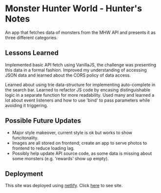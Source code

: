 # Monster Hunter World - Hunter's Notes

An app that fetches data of monsters from the MHW API and presents it as three different categories.

## Lessons Learned

Implemented basic API fetch using VanillaJS, the challenge was presenting this data in a formal fashion. Improved my understanding of accessing JSON data and learned about the CORS policy of data access.

Learned about using trie data-structure for implementing auto-complete in the search bar. Learned to refactor JS code by encasing distinguishable logic in a separate function for more readability. Used many and learned a lot about event listeners and how to use 'bind' to pass parameters while avoiding it triggering.

## Possible Future Updates

* Major style makeover, current style is ok but works to show funcitonality.
* Images are all stored on frontend; create an app to serve photos to frontend to reduce loading lag.
* Possibly help update API source code, as some data is missing about some monsters (e.g. 'rewards' show up empty).

## Deployment

This site was deployed using [netlify](https://www.netlify.com/?attr=homepage-modal). Click [here](https://mhw-huntersnotes.netlify.app/) to see site.

